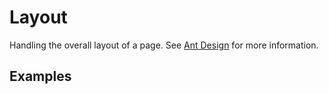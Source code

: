 # Layout

Handling the overall layout of a page. See [Ant Design](https://ant.design/components/layout/) for more information.

## Examples

<demo name="basic"></demo>
